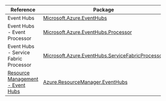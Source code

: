 | Reference | Package | Source |
|---|---|---|
|Event Hubs|[Microsoft.Azure.EventHubs](https://www.nuget.org/packages/Microsoft.Azure.EventHubs)|[GitHub](https://github.com/Azure/azure-sdk-for-net/blob/main/sdk/eventhub/Microsoft.Azure.EventHubs)|
|Event Hubs - Event Processor|[Microsoft.Azure.EventHubs.Processor](https://www.nuget.org/packages/Microsoft.Azure.EventHubs.Processor)|[GitHub](https://github.com/Azure/azure-sdk-for-net/blob/main/sdk/eventhub/Microsoft.Azure.EventHubs.Processor)|
|Event Hubs - Service Fabric Processor|[Microsoft.Azure.EventHubs.ServiceFabricProcessor](https://www.nuget.org/packages/Microsoft.Azure.EventHubs.ServiceFabricProcessor)|[GitHub](https://github.com/Azure/azure-sdk-for-net/blob/main/sdk/eventhub/Microsoft.Azure.EventHubs.ServiceFabricProcessor)|
|[Resource Management - Event Hubs](resourcemanager.eventhubs-readme.md)|[Azure.ResourceManager.EventHubs](https://www.nuget.org/packages/Azure.ResourceManager.EventHubs)|[GitHub](https://github.com/Azure/azure-sdk-for-net/blob/main/sdk/eventhub/Azure.ResourceManager.EventHubs)|
